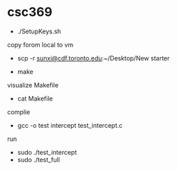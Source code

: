 # csc369
- ./SetupKeys.sh

copy forom local to vm
- scp -r sunxi@cdf.toronto.edu:~/Desktop/New starter

- make

visualize Makefile
- cat Makefile

complie
- gcc -o test intercept test_intercept.c


run
- sudo ./test_intercept 
- sudo ./test_full
